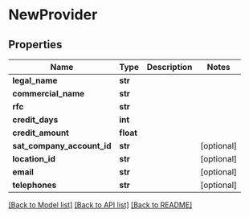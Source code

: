 # NewProvider

## Properties
Name | Type | Description | Notes
------------ | ------------- | ------------- | -------------
**legal_name** | **str** |  | 
**commercial_name** | **str** |  | 
**rfc** | **str** |  | 
**credit_days** | **int** |  | 
**credit_amount** | **float** |  | 
**sat_company_account_id** | **str** |  | [optional] 
**location_id** | **str** |  | [optional] 
**email** | **str** |  | [optional] 
**telephones** | **str** |  | [optional] 

[[Back to Model list]](../README.md#documentation-for-models) [[Back to API list]](../README.md#documentation-for-api-endpoints) [[Back to README]](../README.md)


